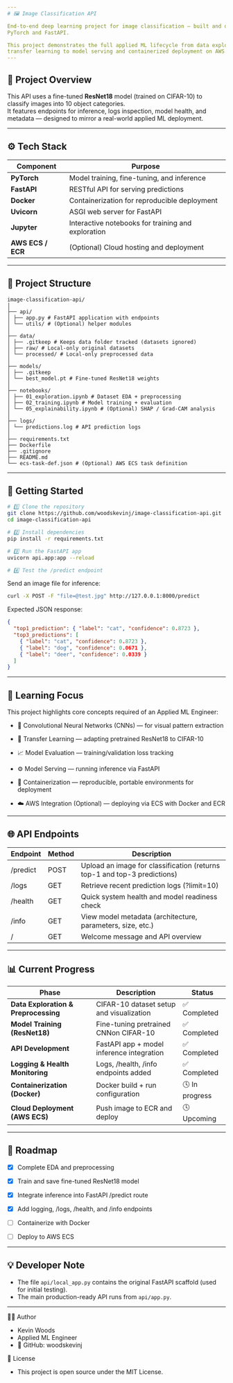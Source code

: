 ```yaml
---
# 🖼️ Image Classification API

End-to-end deep learning project for image classification — built and deployed using
PyTorch and FastAPI.

This project demonstrates the full applied ML lifecycle from data exploration and
transfer learning to model serving and containerized deployment on AWS.
---
```


## 🧩 Project Overview

This API uses a fine-tuned **ResNet18** model (trained on CIFAR-10) to classify images into 10 object categories.  
It features endpoints for inference, logs inspection, model health, and metadata — designed to mirror a real-world applied ML deployment.

---

## ⚙️ Tech Stack

| Component         | Purpose                                            |
| ----------------- | -------------------------------------------------- |
| **PyTorch**       | Model training, fine-tuning, and inference         |
| **FastAPI**       | RESTful API for serving predictions                |
| **Docker**        | Containerization for reproducible deployment       |
| **Uvicorn**       | ASGI web server for FastAPI                        |
| **Jupyter**       | Interactive notebooks for training and exploration |
| **AWS ECS / ECR** | (Optional) Cloud hosting and deployment            |

---

## 📂 Project Structure

```
image-classification-api/
│
├── api/
│ ├── app.py # FastAPI application with endpoints
│ └── utils/ # (Optional) helper modules
│
├── data/
│ ├── .gitkeep # Keeps data folder tracked (datasets ignored)
│ ├── raw/ # Local-only original datasets
│ └── processed/ # Local-only preprocessed data
│
├── models/
│ ├── .gitkeep
│ └── best_model.pt # Fine-tuned ResNet18 weights
│
├── notebooks/
│ ├── 01_exploration.ipynb # Dataset EDA + preprocessing
│ ├── 02_training.ipynb # Model training + evaluation
│ └── 05_explainability.ipynb # (Optional) SHAP / Grad-CAM analysis
│
├── logs/
│ └── predictions.log # API prediction logs
│
├── requirements.txt
├── Dockerfile
├── .gitignore
├── README.md
└── ecs-task-def.json # (Optional) AWS ECS task definition

```

---

## 🚀 Getting Started

```bash
# 1️⃣ Clone the repository
git clone https://github.com/woodskevinj/image-classification-api.git
cd image-classification-api

# 2️⃣ Install dependencies
pip install -r requirements.txt

# 3️⃣ Run the FastAPI app
uvicorn api.app:app --reload

# 4️⃣ Test the /predict endpoint
```

Send an image file for inference:

```bash
curl -X POST -F "file=@test.jpg" http://127.0.0.1:8000/predict
```

Expected JSON response:

```json
{
  "top1_prediction": { "label": "cat", "confidence": 0.8723 },
  "top3_predictions": [
    { "label": "cat", "confidence": 0.8723 },
    { "label": "dog", "confidence": 0.0671 },
    { "label": "deer", "confidence": 0.0339 }
  ]
}
```

---

## 🧠 Learning Focus

This project highlights core concepts required of an Applied ML Engineer:

- 🧩 Convolutional Neural Networks (CNNs) — for visual pattern extraction

- 🔁 Transfer Learning — adapting pretrained ResNet18 to CIFAR-10

- 📈 Model Evaluation — training/validation loss tracking

- ⚙️ Model Serving — running inference via FastAPI

- 🐳 Containerization — reproducible, portable environments for deployment

- ☁️ AWS Integration (Optional) — deploying via ECS with Docker and ECR

---

## 🌐 API Endpoints

| Endpoint | Method | Description                                                              |
| -------- | ------ | ------------------------------------------------------------------------ |
| /predict | POST   | Upload an image for classification (returns top-1 and top-3 predictions) |
| /logs    | GET    | Retrieve recent prediction logs (?limit=10)                              |
| /health  | GET    | Quick system health and model readiness check                            |
| /info    | GET    | View model metadata (architecture, parameters, size, etc.)               |
| /        | GET    | Welcome message and API overview                                         |

---

## 📊 Current Progress

| Phase                                | Description                               | Status         |
| ------------------------------------ | ----------------------------------------- | -------------- |
| **Data Exploration & Preprocessing** | CIFAR-10 dataset setup and visualization  | ✅ Completed   |
| **Model Training (ResNet18)**        | Fine-tuning pretrained CNNon CIFAR-10     | ✅ Completed   |
| **API Development**                  | FastAPI app + model inference integration | ✅ Completed   |
| **Logging & Health Monitoring**      | Logs, /health, /info endpoints added      | ✅ Completed   |
| **Containerization (Docker)**        | Docker build + run configuration          | 🕓 In progress |
| **Cloud Deployment (AWS ECS)**       | Push image to ECR and deploy              | 🕓 Upcoming    |

---

## 📅 Roadmap

- [x] Complete EDA and preprocessing

- [x] Train and save fine-tuned ResNet18 model

- [x] Integrate inference into FastAPI /predict route

- [x] Add logging, /logs, /health, and /info endpoints

- [ ] Containerize with Docker

- [ ] Deploy to AWS ECS

---

## 💡 Developer Note

- The file `api/local_app.py` contains the original FastAPI scaffold (used for initial testing).
- The main production-ready API runs from `api/app.py`.

---

👨‍💻 Author

- Kevin Woods
- Applied ML Engineer
- 🔗 GitHub: woodskevinj

🧾 License

- This project is open source under the MIT License.
